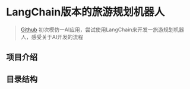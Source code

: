 # LangChain版本的旅游规划机器人
> [Github](https://github.com/kbmjj123/travel_planning_robot_langchain)
> 初次模仿一AI应用，尝试使用LangChain来开发一旅游规划机器人，感受关于AI开发的流程

## 项目介绍

## 目录结构